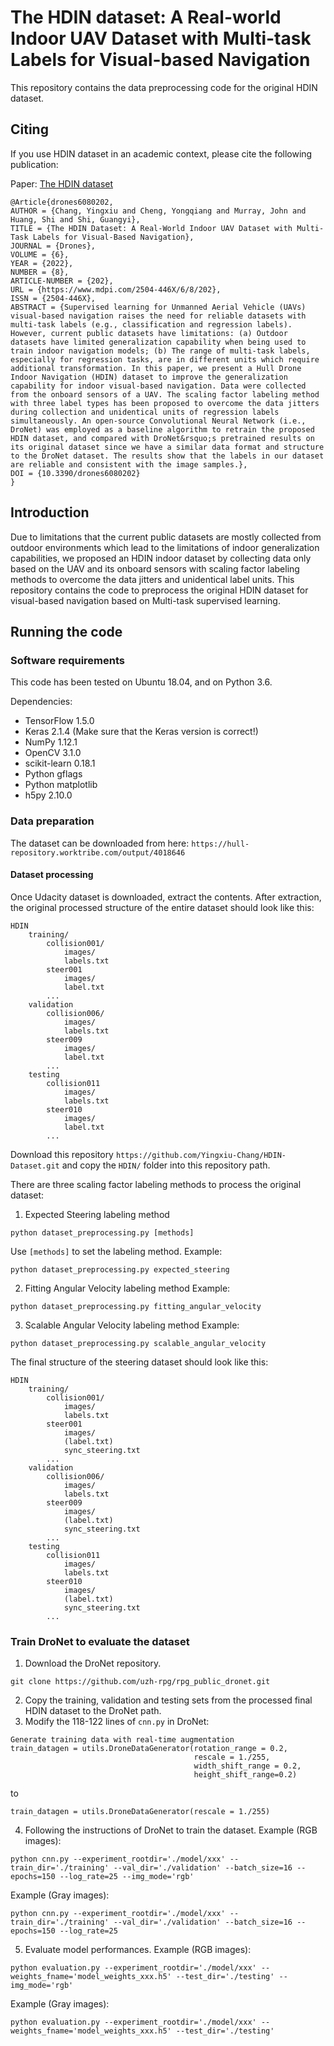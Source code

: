 # The HDIN dataset: A Real-world Indoor UAV Dataset with Multi-task Labels for Visual-based Navigation
This repository contains the data preprocessing code for the original HDIN dataset.

## Citing
If you use HDIN dataset in an academic context, please cite the following publication:

Paper: [The HDIN dataset](https://www.mdpi.com/1770652)

```
@Article{drones6080202,
AUTHOR = {Chang, Yingxiu and Cheng, Yongqiang and Murray, John and Huang, Shi and Shi, Guangyi},
TITLE = {The HDIN Dataset: A Real-World Indoor UAV Dataset with Multi-Task Labels for Visual-Based Navigation},
JOURNAL = {Drones},
VOLUME = {6},
YEAR = {2022},
NUMBER = {8},
ARTICLE-NUMBER = {202},
URL = {https://www.mdpi.com/2504-446X/6/8/202},
ISSN = {2504-446X},
ABSTRACT = {Supervised learning for Unmanned Aerial Vehicle (UAVs) visual-based navigation raises the need for reliable datasets with multi-task labels (e.g., classification and regression labels). However, current public datasets have limitations: (a) Outdoor datasets have limited generalization capability when being used to train indoor navigation models; (b) The range of multi-task labels, especially for regression tasks, are in different units which require additional transformation. In this paper, we present a Hull Drone Indoor Navigation (HDIN) dataset to improve the generalization capability for indoor visual-based navigation. Data were collected from the onboard sensors of a UAV. The scaling factor labeling method with three label types has been proposed to overcome the data jitters during collection and unidentical units of regression labels simultaneously. An open-source Convolutional Neural Network (i.e., DroNet) was employed as a baseline algorithm to retrain the proposed HDIN dataset, and compared with DroNet&rsquo;s pretrained results on its original dataset since we have a similar data format and structure to the DroNet dataset. The results show that the labels in our dataset are reliable and consistent with the image samples.},
DOI = {10.3390/drones6080202}
}
```

## Introduction
Due to limitations that the current public datasets are mostly collected from outdoor environments which lead to the limitations of indoor generalization capabilities, we proposed an HDIN indoor dataset by collecting data only based on the UAV and its onboard sensors with scaling factor labeling methods to overcome the data jitters and unidentical label units. This repository contains the code to preprocess the original HDIN dataset for visual-based navigation based on Multi-task supervised learning. 

## Running the code
### Software requirements
This code has been tested on Ubuntu 18.04, and on Python 3.6.

Dependencies:
* TensorFlow 1.5.0
* Keras 2.1.4 (Make sure that the Keras version is correct!)
* NumPy 1.12.1
* OpenCV 3.1.0
* scikit-learn 0.18.1
* Python gflags
* Python matplotlib
* h5py 2.10.0

### Data preparation
The dataset can be downloaded from here: ```https://hull-repository.worktribe.com/output/4018646```

#### Dataset processing
Once Udacity dataset is downloaded, extract the contents. After extraction, the original processed structure of the entire dataset should look like this:
```
HDIN
    training/
        collision001/
            images/
            labels.txt
        steer001
            images/
            label.txt
        ...
    validation
        collision006/
            images/
            labels.txt
        steer009
            images/
            label.txt
        ...
    testing
        collision011
            images/
            labels.txt
        steer010
            images/
            label.txt
        ...
```
Download this repository ```https://github.com/Yingxiu-Chang/HDIN-Dataset.git``` and copy the ```HDIN/``` folder into this repository path.

There are three scaling factor labeling methods to process the original dataset:
1. Expected Steering labeling method
```
python dataset_preprocessing.py [methods]
```
Use ```[methods]``` to set the labeling method. 
Example:
```
python dataset_preprocessing.py expected_steering
```
2. Fitting Angular Velocity labeling method
Example:
```
python dataset_preprocessing.py fitting_angular_velocity
```
3. Scalable Angular Velocity labeling method
Example:
```
python dataset_preprocessing.py scalable_angular_velocity
```

The final structure of the steering dataset should look like this:
```
HDIN
    training/
        collision001/
            images/
            labels.txt
        steer001
            images/
            (label.txt)
            sync_steering.txt
        ...
    validation
        collision006/
            images/
            labels.txt
        steer009
            images/
            (label.txt)
            sync_steering.txt
        ...
    testing
        collision011
            images/
            labels.txt
        steer010
            images/
            (label.txt)
            sync_steering.txt
        ...
```

### Train DroNet to evaluate the dataset
1. Download the DroNet repository.
```
git clone https://github.com/uzh-rpg/rpg_public_dronet.git
```
2. Copy the training, validation and testing sets from the processed final HDIN dataset to the DroNet path.
3. Modify the 118-122 lines of ```cnn.py``` in DroNet:
```
Generate training data with real-time augmentation
train_datagen = utils.DroneDataGenerator(rotation_range = 0.2,
                                         rescale = 1./255,
                                         width_shift_range = 0.2,
                                         height_shift_range=0.2)
```
to 
```
train_datagen = utils.DroneDataGenerator(rescale = 1./255)
```
4. Following the instructions of DroNet to train the dataset.
Example (RGB images):
```
python cnn.py --experiment_rootdir='./model/xxx' --train_dir='./training' --val_dir='./validation' --batch_size=16 --epochs=150 --log_rate=25 --img_mode='rgb'
```
Example (Gray images):
```
python cnn.py --experiment_rootdir='./model/xxx' --train_dir='./training' --val_dir='./validation' --batch_size=16 --epochs=150 --log_rate=25
```
5. Evaluate model performances.
Example (RGB images):
```
python evaluation.py --experiment_rootdir='./model/xxx' --weights_fname='model_weights_xxx.h5' --test_dir='./testing' --img_mode='rgb'
```
Example (Gray images):
```
python evaluation.py --experiment_rootdir='./model/xxx' --weights_fname='model_weights_xxx.h5' --test_dir='./testing'
```
